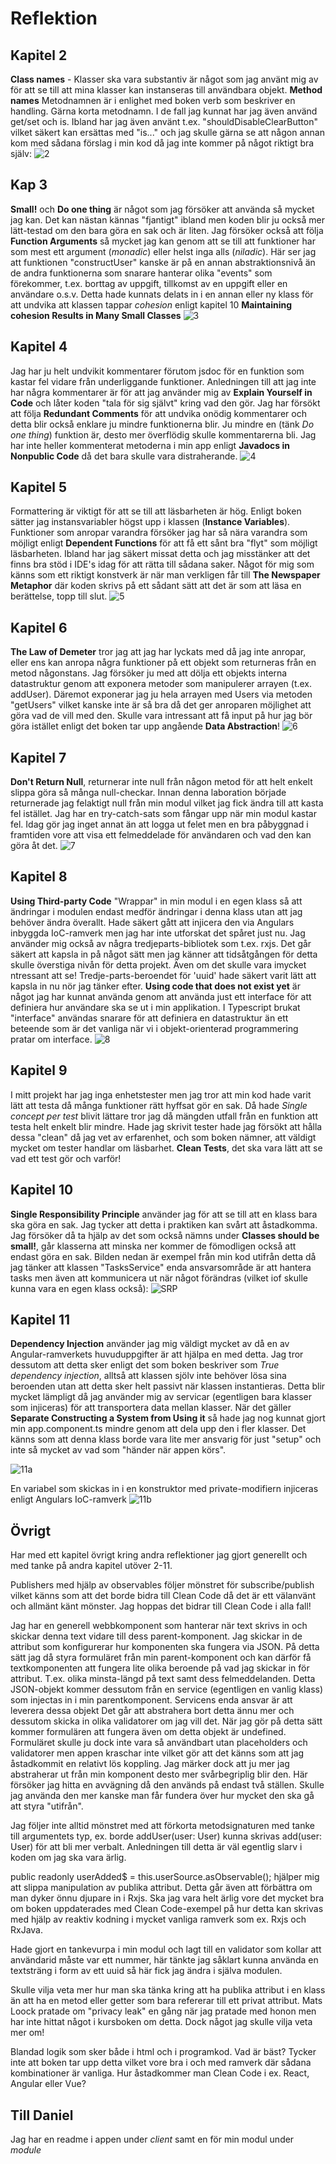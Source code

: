 # Reflektion

## Kapitel 2

**Class names** - Klasser ska vara substantiv är något som jag använt mig av för att se till att mina klasser kan instanseras till användbara objekt. **Method names** Metodnamnen är i enlighet med boken verb som beskriver en handling. Gärna korta metodnamn. I de fall jag kunnat har jag även använd get/set och is. Ibland har jag även använt t.ex. "shouldDisableClearButton" vilket säkert kan ersättas med "is..." och jag skulle gärna se att någon annan kom med sådana förslag i min kod då jag inte kommer på något riktigt bra själv:
![2](bilder/kap2.png)

## Kap 3

**Small!** och **Do one thing** är något som jag försöker att använda så mycket jag kan. Det kan nästan kännas "fjantigt" ibland men koden blir ju också mer lätt-testad om den bara göra en sak och är liten. Jag försöker också att följa **Function Arguments** så mycket jag kan genom att se till att funktioner har som mest ett argument (_monadic_) eller helst inga alls (_niladic_). Här ser jag att funktionen "constructUser" kanske är på en annan abstraktionsnivå än de andra funktionerna som snarare hanterar olika "events" som förekommer, t.ex. borttag av uppgift, tillkomst av en uppgift eller en användare o.s.v. Detta hade kunnats delats in i en annan eller ny klass för att undvika att klassen tappar _cohesion_ enligt kapitel 10 **Maintaining cohesion Results in Many Small Classes**
![3](bilder/kap3.png)

## Kapitel 4

Jag har ju helt undvikit kommentarer förutom jsdoc för en funktion som kastar fel vidare från underliggande funktioner. Anledningen till att jag inte har några kommentarer är för att jag använder mig av **Explain Yourself in Code** och låter koden "tala för sig självt" kring vad den gör. Jag har försökt att följa **Redundant Comments** för att undvika onödig kommentarer och detta blir också enklare ju mindre funktionerna blir. Ju mindre en (tänk _Do one thing_) funktion är, desto mer överflödig skulle kommentarerna bli. Jag har inte heller kommenterat metoderna i min app enligt **Javadocs in Nonpublic Code** då det bara skulle vara distraherande.
![4](bilder/kap4.png)

## Kapitel 5

Formattering är viktigt för att se till att läsbarheten är hög. Enligt boken sätter jag instansvariabler högst upp i klassen (**Instance Variables**). Funktioner som anropar varandra försöker jag har så nära varandra som möjligt enligt **Dependent Functions** för att få ett sånt bra "flyt" som möjligt läsbarheten. Ibland har jag säkert missat detta och jag misstänker att det finns bra stöd i IDE's idag för att rätta till sådana saker. Något för mig som känns som ett riktigt konstverk är när man verkligen får till **The Newspaper Metaphor** där koden skrivs på ett sådant sätt att det är som att läsa en berättelse, topp till slut.
![5](bilder/kap5.png)

## Kapitel 6

**The Law of Demeter** tror jag att jag har lyckats med då jag inte anropar, eller ens kan anropa några funktioner på ett objekt som returneras från en metod någonstans. Jag försöker ju med att dölja ett objekts interna datastruktur genom att exponera metoder som manipulerer arrayen (t.ex. addUser). Däremot exponerar jag ju hela arrayen med Users via metoden "getUsers" vilket kanske inte är så bra då det ger anroparen möjlighet att göra vad de vill med den. Skulle vara intressant att få input på hur jag bör göra istället enligt det boken tar upp angående **Data Abstraction**!
![6](bilder/kap6.png)

## Kapitel 7

**Don't Return Null**, returnerar inte null från någon metod för att helt enkelt slippa göra så många null-checkar. Innan denna laboration började returnerade jag felaktigt null från min modul vilket jag fick ändra till att kasta fel istället. Jag har en try-catch-sats som fångar upp när min modul kastar fel. Idag gör jag inget annat än att logga ut felet men en bra påbyggnad i framtiden vore att visa ett felmeddelade för användaren och vad den kan göra åt det.
![7](bilder/kap7.png)

## Kapitel 8

**Using Third-party Code** "Wrappar" in min modul i en egen klass så att ändringar i modulen endast medför ändringar i denna klass utan att jag behöver ändra överallt. Hade säkert gått att injicera den via Angulars inbyggda IoC-ramverk men jag har inte utforskat det spåret just nu. Jag använder mig också av några tredjeparts-bibliotek som t.ex. rxjs. Det går säkert att kapsla in på något sätt men jag känner att tidsåtgången för detta skulle överstiga nivån för detta projekt. Även om det skulle vara imycket ntressant att se! Tredje-parts-beroendet för 'uuid' hade säkert varit lätt att kapsla in nu nör jag tänker efter. **Using code that does not exist yet** är något jag har kunnat använda genom att använda just ett interface för att definiera hur användare ska se ut i min applikation. I Typescript brukat "interface" användas snarare för att definiera en datastruktur än ett beteende som är det vanliga när vi i objekt-orienterad programmering pratar om interface.
![8](bilder/kap8.png)

## Kapitel 9

I mitt projekt har jag inga enhetstester men jag tror att min kod hade varit lätt att testa då många funktioner rätt hyffsat gör en sak. Då hade _Single concept per test_ blivit lättare tror jag då mängden utfall från en funktion att testa helt enkelt blir mindre. Hade jag skrivit tester hade jag försökt att hålla dessa "clean" då jag vet av erfarenhet, och som boken nämner, att väldigt mycket om tester handlar om läsbarhet. **Clean Tests**, det ska vara lätt att se vad ett test gör och varför!

## Kapitel 10

**Single Responsibility Principle** använder jag för att se till att en klass bara ska göra en sak. Jag tycker att detta i praktiken kan svårt att åstadkomma. Jag försöker då ta hjälp av det som också nämns under **Classes should be small!**, går klasserna att minska ner kommer de fömodligen också att endast göra en sak. Bilden nedan är exempel från min kod utifrån detta då jag tänker att klassen "TasksService" enda ansvarsområde är att hantera tasks men även att kommunicera ut när något förändras (vilket iof skulle kunna vara en egen klass också):
![SRP](bilder/srp.png)

## Kapitel 11

**Dependency Injection** använder jag mig väldigt mycket av då en av Angular-ramverkets huvuduppgifter är att hjälpa en med detta. Jag tror dessutom att detta sker enligt det som boken beskriver som _True dependency injection_, alltså att klassen sjölv inte behöver lösa sina beroenden utan att detta sker helt passivt när klassen instantieras. Detta blir mycket lämpligt då jag använder mig av servicar (egentligen bara klasser som injiceras) för att transportera data mellan klasser. När det gäller **Separate Constructing a System from Using it** så hade jag nog kunnat gjort min app.component.ts mindre genom att dela upp den i fler klasser. Det känns som att denna klass borde vara lite mer ansvarig för just "setup" och inte så mycket av vad som "händer när appen körs".

![11a](bilder/kap11a.png)

En variabel som skickas in i en konstruktor med private-modifiern injiceras enligt Angulars IoC-ramverk
![11b](bilder/kap11b.png)

## Övrigt

Har med ett kapitel övrigt kring andra reflektioner jag gjort generellt och med tanke på andra kapitel utöver 2-11.

Publishers med hjälp av observables följer mönstret för subscribe/publish vilket känns som att det borde bidra till Clean Code då det är ett välanvänt och allmänt känt mönster. Jag hoppas det bidrar till Clean Code i alla fall!

Jag har en generell webbkomponent som hanterar när text skrivs in och skickar denna text vidare till dess parent-komponent. Jag skickar in de attribut som konfigurerar hur komponenten ska fungera via JSON. På detta sätt jag då styra formuläret från min parent-komponent och kan därför få textkomponenten att fungera lite olika beroende på vad jag skickar in för attribut. T.ex. olika minsta-längd på text samt dess felmeddelanden. Detta JSON-objekt kommer dessutom från en service (egentligen en vanlig klass) som injectas in i min parentkomponent. Servicens enda ansvar är att leverera dessa objekt Det går att abstrahera bort detta ännu mer och dessutom skicka in olika validatorer om jag vill det. När jag gör på detta sätt kommer formulären att fungera även om detta objekt är undefined. Formuläret skulle ju dock inte vara så användbart utan placeholders och validatorer men appen kraschar inte vilket gör att det känns som att jag åstadkommit en relativt lös koppling. Jag märker dock att ju mer jag abstraherar ut från min komponent desto mer svårbegriplig blir den. Här försöker jag hitta en avvägning då den används på endast två ställen. Skulle jag använda den mer kanske man får fundera över hur mycket den ska gå att styra "utifrån".

Jag följer inte alltid mönstret med att förkorta metodsignaturen med tanke till argumentets typ, ex. borde addUser(user: User) kunna skrivas add(user: User) för att bli mer verbalt. Anledningen till detta är väl egentlig slarv i koden om jag ska vara ärlig.

public readonly userAdded$ = this.userSource.asObservable(); hjälper mig att slippa manipulation av publika attribut. Detta går även att förbättra om man dyker önnu djupare in i Rxjs. Ska jag vara helt ärlig vore det mycket bra om boken uppdaterades med Clean Code-exempel på hur detta kan skrivas med hjälp av reaktiv kodning i mycket vanliga ramverk som ex. Rxjs och RxJava.

Hade gjort en tankevurpa i min modul och lagt till en validator som kollar att användarid måste var ett nummer, här tänkte jag såklart kunna använda en textsträng i form av ett uuid så här fick jag ändra i själva modulen.

Skulle vilja veta mer hur man ska tänka kring att ha publika attribut i en klass än att ha en metod eller getter som bara refererar till ett privat attribut. Mats Loock pratade om "privacy leak" en gång när jag pratade med honon men har inte hittat något i kursboken om detta. Dock något jag skulle vilja veta mer om!

Blandad logik som sker både i html och i programkod. Vad är bäst? Tycker inte att boken tar upp detta vilket vore bra i och med ramverk där sådana kombinationer är vanliga. Hur åstadkommer man Clean Code i ex. React, Angular eller Vue?

## Till Daniel

Jag har en readme i appen under _client_ samt en för min modul under _module_
